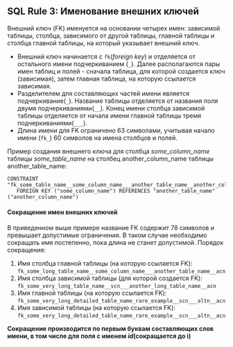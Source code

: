 ## SQL Rule 3: Именование внешних ключей

Внешний ключ (FK) именуется на основании четырех имен: зависимой таблицы, столбца, зависимого от другой таблицы, 
главной таблицы и столбца главной таблицы, на который указывает внешний ключ.

- Внешний ключ начинается с `fk`(_foreign key_) и отделяется от остального имени подчеркиванием (`_`). Далее 
располагаются пары имен таблиц и полей - сначала таблица, для которой создается ключ (зависимая), затем главная таблица,
на которую ссылается зависимая. 
- Разделителем для составляющих частей имени является подчеркивание(`_`). Название таблицы отделяется от названия поля 
двумя подчеркиваниями(`__`). Конец имени столбца зависимой таблицы отделяется от начала имени главной таблицы тремя 
подчеркиваниями(`___`).
- Длина имени для FK ограничено 63 символами, учитывая начало имени (`fk_`) 60 символов на имена столбцов и полей.

Пример создания внешнего ключа для столбца _some_column_name_ таблицы _some_table_name_ на столбец another_column_name 
таблицы another_table_name:
```
CONSTRAINT "fk_some_table_name__some_column_name___another_table_name__another_column_name"
   FOREIGN KEY ("some_column_name") REFERENCES "another_table_name" ("another_column_name")
```

#### Сокращение имен внешних ключей
В приведенном выше примере название FK содержит 78 символов и превышает допустимые ограничения. В таком случае 
необходимо сокращать имя постепенно, пока длина не станет допустимой.
Порядок сокращения:
1. Имя столбца главной таблицы (на которую ссылается FK): `fk_some_long_table_name__some_column_name___another_table_name__acn`
2. Имя столбца зависимой таблицы (для которой создается FK): `fk_some_very_long_table_name__scn___another_long_table_name__acn`
3. Имя главной таблицы (на которую ссылается FK): `fk_some_very_long_detailed_table_name_rare_example__scn___altn__acn`
4. Имя зависимой таблицы (на которую ссылается FK): `fk_some_very_long_detailed_table_name_rare_example__scn___altn__acn`

**Сокращение производится по первым буквам составляющих слов имени, в том числе для поля с именем _id_(сокращается до i)**
